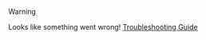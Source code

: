 > [!WARNING]
> Looks like something went wrong!
> [Troubleshooting Guide](https://docs.github.com/en/get-started/using-github/troubleshooting-connectivity-problems)
